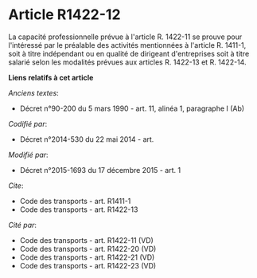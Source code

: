 # Article R1422-12

La capacité professionnelle prévue à l'article R. 1422-11 se prouve pour l'intéressé par le préalable des activités
mentionnées à l'article R. 1411-1, soit à titre indépendant ou en qualité de dirigeant d'entreprises soit à titre salarié
selon les modalités prévues aux articles R. 1422-13 et R. 1422-14.

**Liens relatifs à cet article**

_Anciens textes_:

  - Décret n°90-200 du 5 mars 1990 - art. 11, alinéa 1, paragraphe I (Ab)

_Codifié par_:

  - Décret n°2014-530 du 22 mai 2014 - art.

_Modifié par_:

  - Décret n°2015-1693 du 17 décembre 2015 - art. 1

_Cite_:

  - Code des transports - art. R1411-1
  - Code des transports - art. R1422-13

_Cité par_:

  - Code des transports - art. R1422-11 (VD)
  - Code des transports - art. R1422-20 (VD)
  - Code des transports - art. R1422-21 (VD)
  - Code des transports - art. R1422-23 (VD)
